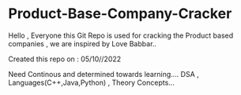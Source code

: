 # Product-Base-Company-Cracker


Hello , Everyone this Git Repo is used for cracking the Product based companies , we are inspired by Love Babbar..

Created this repo on : 05/10//2022

Need Continous and determined towards learning.... DSA , Languages(C++,Java,Python) , Theory Concepts...

